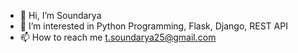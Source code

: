 - 👋 Hi, I’m Soundarya
- 👀 I’m interested in Python Programming, Flask, Django, REST API
- 📫 How to reach me t.soundarya25@gmail.com

<!---
sound25/sound25 is a ✨ special ✨ repository because its `README.md` (this file) appears on your GitHub profile.
You can click the Preview link to take a look at your changes.
--->
